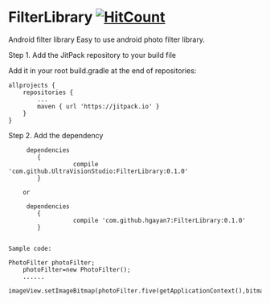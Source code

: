 # FilterLibrary                          [![HitCount](http://hits.dwyl.io/hgayan7/FilterLibrary.svg)](http://hits.dwyl.io/hgayan7/FilterLibrary) 
Android filter library
Easy to use android photo filter library.

 Step 1. Add the JitPack repository to your build file

Add it in your root build.gradle at the end of repositories:

	allprojects {
		repositories {
			...
			maven { url 'https://jitpack.io' }
		}
	}
  Step 2. Add the dependency
 
		 dependencies 
 			{
	      			  compile 'com.github.UltraVisionStudio:FilterLibrary:0.1.0'
			}
  
  		or
  
   		 dependencies 
		 	{
	 	     		  compile 'com.github.hgayan7:FilterLibrary:0.1.0'
			}
  
  
  	Sample code:
  
   	PhotoFilter photoFilter;
    	photoFilter=new PhotoFilter();
    	......
    	imageView.setImageBitmap(photoFilter.five(getApplicationContext(),bitmap));
  

